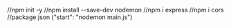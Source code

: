 //npm init -y
//npm install --save-dev nodemon
//npm i express
//npm i cors
//package.json ("start": "nodemon main.js")
